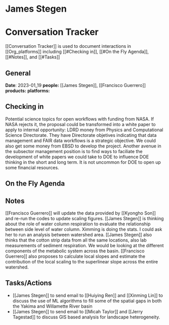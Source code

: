 # James Stegen 
# Conversation Tracker 
[[Conversation Tracker]] is used to document interactions in [[Org_platforms]] including [[#Checking in]], [[#On the Fly Agenda]], [[#Notes]], and [[#Tasks]]
## General
**Date**: 2023-01_19
**people:** [[James Stegen]], [[Francisco Guerrero]]
**products:**
**platforms:**


## Checking in
Potential science topics for open workflows with funding from NASA. If NASA rejects it, the proposal could be transformed into a white paper to apply to internal opportunity: LDRD money from Physics and Computational Science Directorate. They have Directorate objetives indicating that data management and FAIR data workflows is a strategic objective. We could also get some money from EBSD to develop the project. Another avenue in the subsector management position is to find ways to faciliate the development of white papers we could take to DOE to influence DOE thinking in the short and long term. It is not uncommon for DOE to open up some financial resources. 
## On the Fly Agenda

## Notes
[[Francisco Guerrero]] will update the data provided by [[Kyongho Son]] and re-run the codes to update scaling figures. 
[[James Stegen]] is thinking about the role of water column respiration to evaluate the relationship between side level of water column. Ximming is doing the stats. I could ask her to run an analysis between watershed area.
[[James Stegen]] also thinks that the cotton strip data from all the same locations, also lab measurements of sediment respiration. 
We would be looking at the different components of the metabolic system across the basin. 
[[Francisco Guerrero]] also proposes to calculate local slopes and estimate the contribution of the local scaling to the superlinear slope across the entire watershed. 

## Tasks/Actions
- [[James Stegen]] to send email to [[Huiying Ren]] and [[Xinming Lin]] to discuss the use of ML algorithms to fill some of the spatial gaps in both the Yakima and Willamette River basin
- [[James Stegen]] to send email to [[Micah Taylor]] and [[Jerry Tagestad]] to discuss GIS based analysis for landscape heterogeneity. 


 
